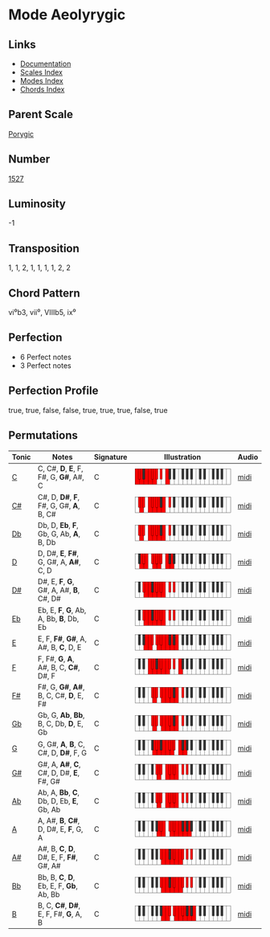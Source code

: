 # Mode Aeolyrygic

## Links

- [Documentation](README.md)
- [Scales Index](Scales.md)
- [Modes Index](Modes.md)
- [Chords Index](Chords.md)

## Parent Scale

[Porygic](ScalePorygic.md)

## Number

[1527](https://ianring.com/musictheory/scales/1527)

## Luminosity

-1

## Transposition

1, 1, 2, 1, 1, 1, 1, 2, 2

## Chord Pattern

vi⁰b3, vii⁰, VIIIb5, ix⁰

## Perfection

- 6 Perfect notes
- 3 Perfect notes

## Perfection Profile

true, true, false, false, true, true, true, false, true

## Permutations

| Tonic | Notes | Signature | Illustration | Audio |
|-------|-------|-----------|--------------|-------|
| [C](ModeCNaturalAeolyrygic.md) | C, C#, **D**, **E**, F, F#, G, **G#**, A#, C | C | ![CNaturalAeolyrygic](ModeCNaturalAeolyrygic.png) | [midi](https://github.com/edipermadi/music/blob/main/docs/ModeCNaturalAeolyrygic.mid?raw=true) |
| [C#](ModeCSharpAeolyrygic.md) | C#, D, **D#**, **F**, F#, G, G#, **A**, B, C# | C | ![CSharpAeolyrygic](ModeCSharpAeolyrygic.png) | [midi](https://github.com/edipermadi/music/blob/main/docs/ModeCSharpAeolyrygic.mid?raw=true) |
| [Db](ModeDFlatAeolyrygic.md) | Db, D, **Eb**, **F**, Gb, G, Ab, **A**, B, Db | C | ![DFlatAeolyrygic](ModeDFlatAeolyrygic.png) | [midi](https://github.com/edipermadi/music/blob/main/docs/ModeDFlatAeolyrygic.mid?raw=true) |
| [D](ModeDNaturalAeolyrygic.md) | D, D#, **E**, **F#**, G, G#, A, **A#**, C, D | C | ![DNaturalAeolyrygic](ModeDNaturalAeolyrygic.png) | [midi](https://github.com/edipermadi/music/blob/main/docs/ModeDNaturalAeolyrygic.mid?raw=true) |
| [D#](ModeDSharpAeolyrygic.md) | D#, E, **F**, **G**, G#, A, A#, **B**, C#, D# | C | ![DSharpAeolyrygic](ModeDSharpAeolyrygic.png) | [midi](https://github.com/edipermadi/music/blob/main/docs/ModeDSharpAeolyrygic.mid?raw=true) |
| [Eb](ModeEFlatAeolyrygic.md) | Eb, E, **F**, **G**, Ab, A, Bb, **B**, Db, Eb | C | ![EFlatAeolyrygic](ModeEFlatAeolyrygic.png) | [midi](https://github.com/edipermadi/music/blob/main/docs/ModeEFlatAeolyrygic.mid?raw=true) |
| [E](ModeENaturalAeolyrygic.md) | E, F, **F#**, **G#**, A, A#, B, **C**, D, E | C | ![ENaturalAeolyrygic](ModeENaturalAeolyrygic.png) | [midi](https://github.com/edipermadi/music/blob/main/docs/ModeENaturalAeolyrygic.mid?raw=true) |
| [F](ModeFNaturalAeolyrygic.md) | F, F#, **G**, **A**, A#, B, C, **C#**, D#, F | C | ![FNaturalAeolyrygic](ModeFNaturalAeolyrygic.png) | [midi](https://github.com/edipermadi/music/blob/main/docs/ModeFNaturalAeolyrygic.mid?raw=true) |
| [F#](ModeFSharpAeolyrygic.md) | F#, G, **G#**, **A#**, B, C, C#, **D**, E, F# | C | ![FSharpAeolyrygic](ModeFSharpAeolyrygic.png) | [midi](https://github.com/edipermadi/music/blob/main/docs/ModeFSharpAeolyrygic.mid?raw=true) |
| [Gb](ModeGFlatAeolyrygic.md) | Gb, G, **Ab**, **Bb**, B, C, Db, **D**, E, Gb | C | ![GFlatAeolyrygic](ModeGFlatAeolyrygic.png) | [midi](https://github.com/edipermadi/music/blob/main/docs/ModeGFlatAeolyrygic.mid?raw=true) |
| [G](ModeGNaturalAeolyrygic.md) | G, G#, **A**, **B**, C, C#, D, **D#**, F, G | C | ![GNaturalAeolyrygic](ModeGNaturalAeolyrygic.png) | [midi](https://github.com/edipermadi/music/blob/main/docs/ModeGNaturalAeolyrygic.mid?raw=true) |
| [G#](ModeGSharpAeolyrygic.md) | G#, A, **A#**, **C**, C#, D, D#, **E**, F#, G# | C | ![GSharpAeolyrygic](ModeGSharpAeolyrygic.png) | [midi](https://github.com/edipermadi/music/blob/main/docs/ModeGSharpAeolyrygic.mid?raw=true) |
| [Ab](ModeAFlatAeolyrygic.md) | Ab, A, **Bb**, **C**, Db, D, Eb, **E**, Gb, Ab | C | ![AFlatAeolyrygic](ModeAFlatAeolyrygic.png) | [midi](https://github.com/edipermadi/music/blob/main/docs/ModeAFlatAeolyrygic.mid?raw=true) |
| [A](ModeANaturalAeolyrygic.md) | A, A#, **B**, **C#**, D, D#, E, **F**, G, A | C | ![ANaturalAeolyrygic](ModeANaturalAeolyrygic.png) | [midi](https://github.com/edipermadi/music/blob/main/docs/ModeANaturalAeolyrygic.mid?raw=true) |
| [A#](ModeASharpAeolyrygic.md) | A#, B, **C**, **D**, D#, E, F, **F#**, G#, A# | C | ![ASharpAeolyrygic](ModeASharpAeolyrygic.png) | [midi](https://github.com/edipermadi/music/blob/main/docs/ModeASharpAeolyrygic.mid?raw=true) |
| [Bb](ModeBFlatAeolyrygic.md) | Bb, B, **C**, **D**, Eb, E, F, **Gb**, Ab, Bb | C | ![BFlatAeolyrygic](ModeBFlatAeolyrygic.png) | [midi](https://github.com/edipermadi/music/blob/main/docs/ModeBFlatAeolyrygic.mid?raw=true) |
| [B](ModeBNaturalAeolyrygic.md) | B, C, **C#**, **D#**, E, F, F#, **G**, A, B | C | ![BNaturalAeolyrygic](ModeBNaturalAeolyrygic.png) | [midi](https://github.com/edipermadi/music/blob/main/docs/ModeBNaturalAeolyrygic.mid?raw=true) |

